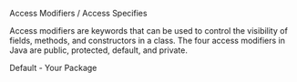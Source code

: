 Access Modifiers / Access Specifies

Access modifiers are keywords that can be used to control the visibility of fields, methods, and constructors in a class. The four access modifiers in Java are public, protected, default, and private.

Default - Your Package

